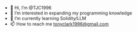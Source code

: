 - 👋 Hi, I’m @TJC1996
- 👀 I’m interested in expanding my programming knowledge
- 🌱 I’m currently learning Solidity/LLM
- 📫 How to reach me tonyclark1996@gmail.com


